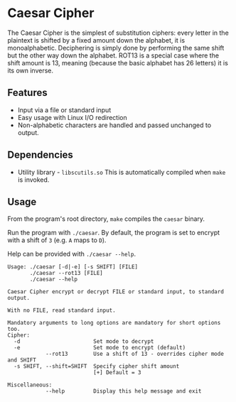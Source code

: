 # Caesar Cipher

The Caesar Cipher is the simplest of substitution ciphers: every letter in the plaintext is shifted by a fixed amount down the alphabet, it is monoalphabetic. Deciphering is simply done by performing the same shift but the other way down the alphabet. ROT13 is a special case where the shift amount is 13, meaning (because the basic alphabet has 26 letters) it is its own inverse.

## Features
- Input via a file or standard input
- Easy usage with Linux I/O redirection
- Non-alphabetic characters are handled and passed unchanged to output.

## Dependencies
- Utility library - `libscutils.so`
  This is automatically compiled when `make` is invoked.

## Usage
From the program's root directory, `make` compiles the `caesar` binary.

Run the program with `./caesar`. By default, the program is set to encrypt with a shift of `3` (e.g. `A` maps to `D`).

Help can be provided with `./caesar --help`.

```
Usage: ./caesar [-d|-e] [-s SHIFT] [FILE]
       ./caesar --rot13 [FILE]
       ./caesar --help

Caesar Cipher encrypt or decrypt FILE or standard input, to standard output.

With no FILE, read standard input.

Mandatory arguments to long options are mandatory for short options too.
Cipher:
  -d                       Set mode to decrypt
  -e                       Set mode to encrypt (default)
            --rot13        Use a shift of 13 - overrides cipher mode and SHIFT
  -s SHIFT, --shift=SHIFT  Specify cipher shift amount
                           [+] Default = 3

Miscellaneous:
            --help         Display this help message and exit

```